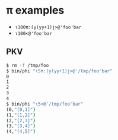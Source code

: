 # π examples
+ `ι100π:(y(yy+1)j>@'foo'bar`
+ `ι100<@'foo'bar`


## PKV
```bash
$ rm -f /tmp/foo
$ bin/phi "ι5π:(y(yy+1)j>@'/tmp/foo'bar"
0
1
2
3
4
$ bin/phi "ι5<@'/tmp/foo'bar"
(0,"[0,1]")
(1,"[1,2]")
(2,"[2,3]")
(3,"[3,4]")
(4,"[4,5]")
```
